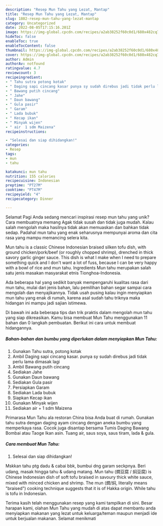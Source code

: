 ```yaml
---
description: "Resep Mun Tahu yang Lezat, Mantap"
title: "Resep Mun Tahu yang Lezat, Mantap"
slug: 1802-resep-mun-tahu-yang-lezat-mantap
category: Uncategorized
date: 2022-08-05T17:15:16.201Z
image: https://img-global.cpcdn.com/recipes/a2ab38252f60c0d1/680x482cq70/mun-tahu-foto-resep-utama.jpg
hideToc: false
enableToc: true
enableTocContent: false
thumbnail: https://img-global.cpcdn.com/recipes/a2ab38252f60c0d1/680x482cq70/mun-tahu-foto-resep-utama.jpg
cover: https://img-global.cpcdn.com/recipes/a2ab38252f60c0d1/680x482cq70/mun-tahu-foto-resep-utama.jpg
author: Admin
authorAv: notfound
ratingvalue: 4.7
reviewcount: 3
recipeingredient:
- " Tahu sutra potong kotak"
- " Daging sapi cincang kasar punya sy sudah direbus jadi tidak perlu lama dimasak lagi"
- " Bawang putih cincang"
- " Jahe"
- " Daun bawang"
- " Gula pasir"
- " Garam"
- " Lada bubuk"
- " Kecap ikan"
- " Minyak wijen"
- " air  1 sdm Maizena"
recipeinstructions:

- "Selesai dan siap dihidangkan!"
categories:
- Resep
tags:
- mun
- tahu

katakunci: mun tahu 
nutrition: 155 calories
recipecuisine: Indonesian
preptime: "PT27M"
cooktime: "PT47M"
recipeyield: "4"
recipecategory: Dinner

---
```



Selamat Pagi Anda sedang mencari inspirasi resep mun tahu yang unik? Cara membuatnya memang Agak tidak susah dan tidak juga mudah. Kalau salah mengolah maka hasilnya tidak akan memuaskan dan bahkan tidak sedap. Padahal mun tahu yang enak seharusnya mempunyai aroma dan cita rasa yang mampu memancing selera kita.


Mun tahu is a classic Chinese Indonesian braised silken tofu dish, with ground chicken/pork/beef (or roughly chopped shrimp), drenched in thick savory garlic ginger sauce. This dish is what I make when I need to prepare something quick and I don&#39;t want a lot of fuss, because I can be very happy with a bowl of rice and mun tahu. Ingredients Mun tahu merupakan salah satu jenis masakan masyarakat etnis Tionghoa-Indonesia.

Ada beberapa hal yang sedikit banyak mempengaruhi kualitas rasa dari mun tahu, mulai dari jenis bahan, lalu pemilihan bahan segar sampai cara mengolah dan menyajikannya. Tidak usah pusing kalau ingin menyiapkan mun tahu yang enak di rumah, karena asal sudah tahu triknya maka hidangan ini mampu jadi sajian istimewa.


Di bawah ini ada beberapa tips dan trik praktis dalam mengolah mun tahu yang siap dikreasikan. Kamu bisa membuat Mun Tahu menggunakan 11 bahan dan 0 langkah pembuatan. Berikut ini cara untuk membuat hidangannya.

<!--inarticleads1-->

##### Bahan-bahan dan bumbu yang diperlukan dalam menyiapkan Mun Tahu:

1. Gunakan  Tahu sutra, potong kotak
1. Ambil  Daging sapi cincang kasar. punya sy sudah direbus jadi tidak perlu lama dimasak lagi
1. Ambil  Bawang putih cincang
1. Sediakan  Jahe
1. Gunakan  Daun bawang
1. Sediakan  Gula pasir
1. Persiapkan  Garam
1. Sediakan  Lada bubuk
1. Siapkan  Kecap ikan
1. Gunakan  Minyak wijen
1. Sediakan  air + 1 sdm Maizena


Primarasa Mun Tahu ala restoran China bisa Anda buat di rumah. Gunakan tahu sutra dengan daging ayam cincang dengan aneka bumbu yang memperkaya rasa. Cocok juga disantap bersama Tumis Daging Bawang Bombai atau Taoge Ikan asin. Tuang air, saus soya, saus tiram, lada &amp; gula. 

<!--inarticleads2-->

##### Cara membuat Mun Tahu:


1. Selesai dan siap dihidangkan!

Mskkan tahu ptg dadu &amp; cabai bbk, bumbui dng garam seckpnya. Beri udang, masak hingga tahu &amp; udang matang. Mun tahu (燜豆腐 / 焖豆腐) is Chinese Indonesian dish of soft tofu braised in savoury thick white sauce, mixed with minced chicken and shrimp. The mun (燜/焖, literally means &#34;braised&#34;) cooking technique suggests that it is of Hakka origin. While tahu is tofu in Indonesian. 

Terima kasih telah menggunakan resep yang kami tampilkan di sini. Besar harapan kami, olahan Mun Tahu yang mudah di atas dapat membantu anda menyiapkan makanan yang lezat untuk keluarga/teman maupun menjadi ide untuk berjualan makanan. Selamat menikmati
